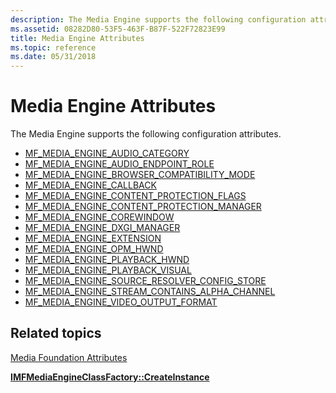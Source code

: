 ```yaml
---
description: The Media Engine supports the following configuration attributes.
ms.assetid: 08282D80-53F5-463F-B87F-522F72823E99
title: Media Engine Attributes
ms.topic: reference
ms.date: 05/31/2018
---
```


# Media Engine Attributes

The Media Engine supports the following configuration attributes.

-   [MF\_MEDIA\_ENGINE\_AUDIO\_CATEGORY](mf-media-engine-audio-category.md)
-   [MF\_MEDIA\_ENGINE\_AUDIO\_ENDPOINT\_ROLE](mf-media-engine-audio-endpoint-role.md)
-   [MF\_MEDIA\_ENGINE\_BROWSER\_COMPATIBILITY\_MODE](mf-media-engine-browser-compatibility-mode.md)
-   [MF\_MEDIA\_ENGINE\_CALLBACK](mf-media-engine-callback.md)
-   [MF\_MEDIA\_ENGINE\_CONTENT\_PROTECTION\_FLAGS](mf-media-engine-content-protection-flags.md)
-   [MF\_MEDIA\_ENGINE\_CONTENT\_PROTECTION\_MANAGER](mf-media-engine-content-protection-manager.md)
-   [MF\_MEDIA\_ENGINE\_COREWINDOW](mf-media-engine-corewindow.md)
-   [MF\_MEDIA\_ENGINE\_DXGI\_MANAGER](mf-media-engine-dxgi-manager.md)
-   [MF\_MEDIA\_ENGINE\_EXTENSION](mf-media-engine-extension.md)
-   [MF\_MEDIA\_ENGINE\_OPM\_HWND](mf-media-engine-opm-hwnd.md)
-   [MF\_MEDIA\_ENGINE\_PLAYBACK\_HWND](mf-media-engine-playback-hwnd.md)
-   [MF\_MEDIA\_ENGINE\_PLAYBACK\_VISUAL](mf-media-engine-playback-visual.md)
-   [MF\_MEDIA\_ENGINE\_SOURCE\_RESOLVER\_CONFIG\_STORE](mf-media-engine-source-resolver-config-store.md)
-   [MF\_MEDIA\_ENGINE\_STREAM\_CONTAINS\_ALPHA\_CHANNEL](mf-media-engine-stream-contains-alpha-channel.md)
-   [MF\_MEDIA\_ENGINE\_VIDEO\_OUTPUT\_FORMAT](mf-media-engine-video-output-format.md)

## Related topics

<dl> <dt>

[Media Foundation Attributes](media-foundation-attributes.md)
</dt> <dt>

[**IMFMediaEngineClassFactory::CreateInstance**](/windows/desktop/api/mfmediaengine/nf-mfmediaengine-imfmediaengineclassfactory-createinstance)
</dt> </dl>

 

 



